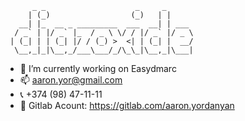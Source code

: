 ```
      _ _                    _     _      
     | (_)                  (_)   | |     
   __| |_  __ _ _________  ___  __| | ___ 
  / _` | |/ _` |_  / _ \ \/ / |/ _` |/ _ \
 | (_| | | (_| |/ / (_) >  <| | (_| |  __/
  \__,_|_|\__,_/___\___/_/\_\_|\__,_|\___|
```
- 🔭 I’m currently working on Easydmarc
- 📫 aaron.yor@gmail.com
- 📞 +374 (98) 47-11-11
- 🤝 Gitlab Acount: https://gitlab.com/aaron.yordanyan
